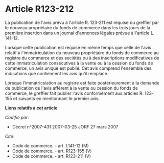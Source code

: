 # Article R123-212

La publication de l'avis prévu à l'article R. 123-211 est requise du greffier par le nouveau propriétaire du fonds de
commerce dans les trois jours de la première insertion dans un journal d'annonces légales prévue à l'article L. 141-12.

Lorsque cette publication est requise en même temps que celle de l'avis relatif à l'immatriculation du nouveau propriétaire
du fonds de commerce au registre du commerce et des sociétés ou à des inscriptions modificatives de cette immatriculation
consécutives à la vente ou à la cession du fonds de commerce, un avis unique est publié. Cet avis comprend l'ensemble des
indications que contiennent les avis qu'il remplace.

Lorsque l'immatriculation au registre est faite postérieurement à la demande de publication de l'avis afférent à la vente ou
cession du fonds de commerce, le greffier fait publier l'avis conformément aux articles R. 123-155 et suivants en mentionnant
le premier avis.

**Liens relatifs à cet article**

_Codifié par_:

  - Décret n°2007-431 2007-03-25 JORF 27 mars 2007

_Cite_:

  - Code de commerce. - art. L141-12 (M)
  - Code de commerce. - art. R123-155 (V)
  - Code de commerce. - art. R123-211 (V)
